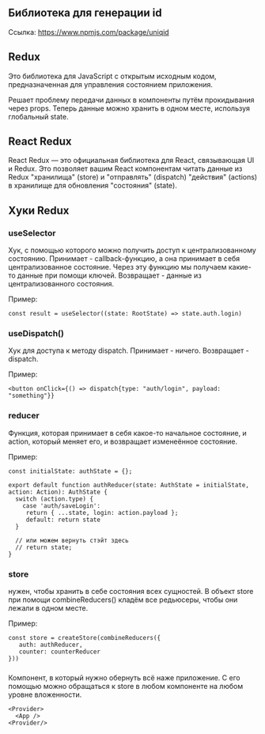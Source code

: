 
## Библиотека для генерации id
Ссылка:
https://www.npmjs.com/package/uniqid

## Redux

Это библиотека для JavaScript с открытым исходным кодом, предназначенная для управления состоянием приложения. 

Решает проблему передачи данных в компоненты путём прокидывания через props. Теперь данные можно хранить в одном месте, используя глобальный state.

## React Redux
React Redux — это официальная библиотека для React, связывающая UI и Redux. Это позволяет вашим React компонентам читать данные из Redux "хранилища" (store) и "отправлять" (dispatch) "действия" (actions) в хранилище для обновления "состояния" (state).

## Хуки Redux
### useSelector
Хук, с помощью которого можно получить доступ к централизованному состоянию.
Принимает - callback-функцию, а она принимает в себя централизованное состояние. Через эту функцию мы получаем какие-то данные при помощи ключей.
Возвращает - данные из централизованного состояния.

Пример:
````
const result = useSelector((state: RootState) => state.auth.login) 

````
### useDispatch()
Хук для доступа к методу dispatch.
Принимает - ничего.
Возвращает - dispatch.


Пример:
````
<button onClick={() => dispatch{type: "auth/login", payload: "something"}}

````
### reducer
Функция, которая принимает в себя какое-то начальное состояние, и action, который меняет его, и возвращает изменеённое состояние.

Пример:

````
const initialState: authState = {};

export default function authReducer(state: AuthState = initialState, action: Action): AuthState {
  switch (action.type) {
    case 'auth/saveLogin':
     return { ...state, login: action.payload };
     default: return state
  }
  
  // или можем вернуть стэйт здесь
  // return state;
}
````

### store
нужен, чтобы хранить в себе состояния всех сущностей. В объект store при помощи combineReducers() кладём все редьюсеры, чтобы они лежали в одном месте.

Пример:
````
const store = createStore(combineReducers({
   auth: authReducer,
   counter: counterReducer
}))
````

### <Provider>
Компонент, в который нужно обернуть всё наже приложение. С его помощью можно обращаться к store в любом компоненте на любом уровне вложенности.

````
<Provider>
  <App />
<Provider/>
````


